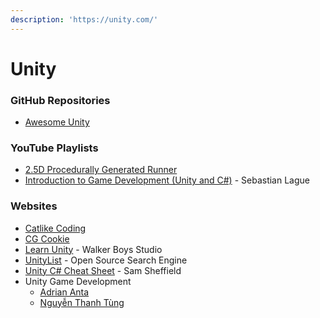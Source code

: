 ```yaml
---
description: 'https://unity.com/'
---
```


# Unity

### GitHub Repositories

* [Awesome Unity](https://github.com/RyanNielson/awesome-unity)

### YouTube Playlists

* [2.5D Procedurally Generated Runner](https://www.youtube.com/playlist?list=PLNERyi31iYKR45W-k917iZ5_sSS-CU-r1)
* [Introduction to Game Development \(Unity and C\#\)](https://www.youtube.com/playlist?list=PLFt_AvWsXl0fnA91TcmkRyhhixX9CO3Lw) - Sebastian Lague

### Websites

* [Catlike Coding](https://catlikecoding.com/)
* [CG Cookie](https://cgcookie.com/learn-unity)
* [Learn Unity](https://www.walkerboystudio.com/wbstudio/learn-unity/) - Walker Boys Studio
* [UnityList](https://unitylist.com/) - Open Source Search Engine
* [Unity C\# Cheat Sheet](https://gist.github.com/samsheffield/96608e465091069d15fdaea29457ec85) - Sam Sheffield
* Unity Game Development
  * [Adrian Anta](https://unity-game-development.zeef.com/adrian.anta)
  * [Nguyễn Thanh Tùng](https://unity-game-development.zeef.com/nguyen.thanh.tung)

